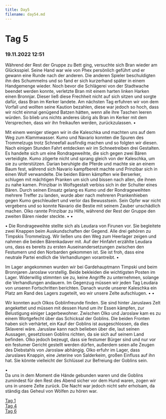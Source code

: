 ```yaml
---
title: Day5
filename: day54.md
--- 
```


# Tag 5
### 19.11.2022 12:51
Während der Rest der Gruppe zu Bett ging, versuchte sich Bran wieder am Glücksspiel. Seine Hand war wie von Phex persönlich geführt und er gewann eine Runde nach der anderen. Die anderen Spieler beschuldigten ihn des Schummelns und so fand er sich kurzerhand später in einem Handgemenge wieder. Noch bevor die Schlägerei von der Stadtwache beendet werden konnte, verletzte Bran mit einem harten linken Harken einen Bronnjar. Dieser ließ diese Frechheit nicht auf sich sitzen und sorgte dafür, dass Bran im Kerker landete. Am nächsten Tag erfuhren wir von dem Vorfall und wollten seine Kaution bezahlen, diese war jedoch so hoch, dass wir nicht einmal genügend Batzen hätten, wenn alle ihre Taschen leeren würden. So blieb uns nichts anderes übrig als Bran im Kerker mit dem Versprechen, dass wir ihn freikaufen werden, zurückzulassen.
•  
 
Mit einem weniger stiegen wir in die Kaleschka und machten uns auf dem Weg zum Klammwasser. Kumo und Navario konnten die Spuren des Trommelzugs trotz Schneefall ausfindig machen und so folgten wir diesen. Nach einigen Stunden Fahrt entdecken wir im Schneetreiben drei Gestalten. Es handelte sich um eine Rondrageweihte, die sich gegen zwei Bären verteidigte. Kumo zögerte nicht und sprang gleich von der Kaleschka, um sie zu unterstützen. Darian beruhigte die Pferde und machte sie an einem Baum fest, während sich Navario kampfbereit machte und Prinzibar sich in einen Wolf verwandelte. Die beiden Bären kämpften wie Berserker, schlugen mit mächtigen Pranken um sich und bissen nach allen, die ihnen zu nahe kamen. Prinzibar in Wolfsgestalt verbiss sich in der Schulter eines Bären. Durch seinen Einsatz gelang es Kumo und der Rondrageweihten mehrere Treffer zu landen, wurde aber nach mehreren Prankenhieben gegen Kumo geschleudert und verlor das Bewusstsein. Sein Opfer war nicht vergebens und so konnte Navario die Bestie mit seinem Zauber unschädlich machen. Olko rannte Prinzibar zu Hilfe, während der Rest der Gruppe den zweiten Bären nieder steckte. 
•  •  
 
•  Die Rondrageweihte stellte sich als Leudara von Firunen vor. Sie begleitete zwei Knappen beim Auskundschaften der Gegend. Alle drei gehören zu Timpskis Trommelzug. Wir ließen uns den Weg zum Heerlager zeigen und nahmen die beiden Bärenkadaver mit. Auf der Hinfahrt erzählte Leudara uns, dass es bereits zu ersten Auseinandersetzungen zwischen den Festumern und den Norbarden gekommen ist. Sie ist froh, dass eine neutrale Partei endlich die Verhandlungen vorantreibt.
•  
 
Im Lager angekommen wurden wir bei Gardehauptmann Timpski und beim Bronnjaren Jaroslaw vorstellig. Beide bekleiden die wichtigsten Posten im Lager. Widerwillig stimmten sie zu, keine Angriffe zu unternehmen, solange die Verhandlungen andauern. Im Gegenzug müssen wir jeden Tag Leudara von unseren Fortschritten berichten. Danach wurde unserer Kaleschka ein Platz am Rand des Lagers zugeteilt, wo wir unsere Zelte aufschlugen. 
•  •  
 
 
Wir konnten auch Olkos Goblinfreunde finden. Sie sind hinter Jaruslaws Zelt angekettet und müssen mit dessen Hund um ihr Essen kämpfen, zur Belustigung einiger Lagerbewohner. Zwischen Olko und Jaroslaw kam es zu einem Wortgefecht über das Schicksal der Goblins. Die beiden Fronten haben sich verhärtet, ein Kauf der Goblins ist ausgeschlossen, da dies Sklaverei wäre. Jaruslaw kann nach belieben über die, laut seinen Aussagen, gesetzlosen Goblins richten, da sie sich auf seinem Land befinden. Olko jedoch bezeugt, dass sie festumer Bürger sind und nur vor ein festumer Gericht gestellt werden dürfen, außerdem seien alle Zeugen des Diebstahls von Jaroslaw abhängig. Olko erfuhr im Lager, dass Jaruslaws Knappin, eine Jeterine von Salderkeim, großen Einfluss auf ihn hat. Sie könnte vielleicht der Schlüssel zur Befreiung der Goblins sein. 
 
•  
Da uns in dem Moment die Hände gebunden waren und die Goblins zumindest für den Rest des Abend sicher vor dem Hund waren, zogen wir uns in unsere Zelte zurück. Die Nacht war jedoch nicht sehr erholsam, da ständig das Geheul von Wölfen zu hören war.

[Tag 1](README.md)<br>
[Tag 4](day4.md)<br>
[Tag 6](day6.md)<br>